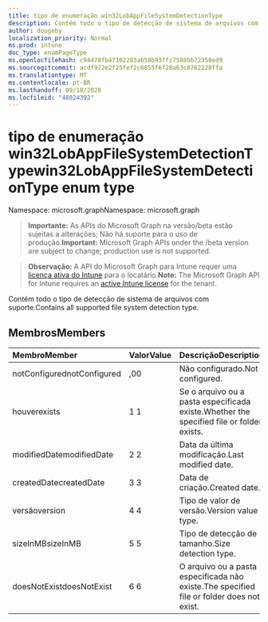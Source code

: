 ```yaml
---
title: tipo de enumeração win32LobAppFileSystemDetectionType
description: Contém todo o tipo de detecção de sistema de arquivos com suporte.
author: dougeby
localization_priority: Normal
ms.prod: intune
doc_type: enumPageType
ms.openlocfilehash: c94478fb47102283a658b93ffc7588bb72358ed9
ms.sourcegitcommit: acdf972e2f25fef2c6855f6f28a63c0762228ffa
ms.translationtype: MT
ms.contentlocale: pt-BR
ms.lasthandoff: 09/18/2020
ms.locfileid: "48024392"
---
```

# <a name="win32lobappfilesystemdetectiontype-enum-type"></a><span data-ttu-id="f6396-103">tipo de enumeração win32LobAppFileSystemDetectionType</span><span class="sxs-lookup"><span data-stu-id="f6396-103">win32LobAppFileSystemDetectionType enum type</span></span>

<span data-ttu-id="f6396-104">Namespace: microsoft.graph</span><span class="sxs-lookup"><span data-stu-id="f6396-104">Namespace: microsoft.graph</span></span>

> <span data-ttu-id="f6396-105">**Importante:** As APIs do Microsoft Graph na versão/beta estão sujeitas a alterações; Não há suporte para o uso de produção.</span><span class="sxs-lookup"><span data-stu-id="f6396-105">**Important:** Microsoft Graph APIs under the /beta version are subject to change; production use is not supported.</span></span>

> <span data-ttu-id="f6396-106">**Observação:** A API do Microsoft Graph para Intune requer uma [licença ativa do Intune](https://go.microsoft.com/fwlink/?linkid=839381) para o locatário.</span><span class="sxs-lookup"><span data-stu-id="f6396-106">**Note:** The Microsoft Graph API for Intune requires an [active Intune license](https://go.microsoft.com/fwlink/?linkid=839381) for the tenant.</span></span>

<span data-ttu-id="f6396-107">Contém todo o tipo de detecção de sistema de arquivos com suporte.</span><span class="sxs-lookup"><span data-stu-id="f6396-107">Contains all supported file system detection type.</span></span>

## <a name="members"></a><span data-ttu-id="f6396-108">Membros</span><span class="sxs-lookup"><span data-stu-id="f6396-108">Members</span></span>
|<span data-ttu-id="f6396-109">Membro</span><span class="sxs-lookup"><span data-stu-id="f6396-109">Member</span></span>|<span data-ttu-id="f6396-110">Valor</span><span class="sxs-lookup"><span data-stu-id="f6396-110">Value</span></span>|<span data-ttu-id="f6396-111">Descrição</span><span class="sxs-lookup"><span data-stu-id="f6396-111">Description</span></span>|
|:---|:---|:---|
|<span data-ttu-id="f6396-112">notConfigured</span><span class="sxs-lookup"><span data-stu-id="f6396-112">notConfigured</span></span>|<span data-ttu-id="f6396-113">,0</span><span class="sxs-lookup"><span data-stu-id="f6396-113">0</span></span>|<span data-ttu-id="f6396-114">Não configurado.</span><span class="sxs-lookup"><span data-stu-id="f6396-114">Not configured.</span></span>|
|<span data-ttu-id="f6396-115">houver</span><span class="sxs-lookup"><span data-stu-id="f6396-115">exists</span></span>|<span data-ttu-id="f6396-116">1 </span><span class="sxs-lookup"><span data-stu-id="f6396-116">1</span></span>|<span data-ttu-id="f6396-117">Se o arquivo ou a pasta especificada existe.</span><span class="sxs-lookup"><span data-stu-id="f6396-117">Whether the specified file or folder exists.</span></span>|
|<span data-ttu-id="f6396-118">modifiedDate</span><span class="sxs-lookup"><span data-stu-id="f6396-118">modifiedDate</span></span>|<span data-ttu-id="f6396-119">2 </span><span class="sxs-lookup"><span data-stu-id="f6396-119">2</span></span>|<span data-ttu-id="f6396-120">Data da última modificação.</span><span class="sxs-lookup"><span data-stu-id="f6396-120">Last modified date.</span></span>|
|<span data-ttu-id="f6396-121">createdDate</span><span class="sxs-lookup"><span data-stu-id="f6396-121">createdDate</span></span>|<span data-ttu-id="f6396-122">3 </span><span class="sxs-lookup"><span data-stu-id="f6396-122">3</span></span>|<span data-ttu-id="f6396-123">Data de criação.</span><span class="sxs-lookup"><span data-stu-id="f6396-123">Created date.</span></span>|
|<span data-ttu-id="f6396-124">versão</span><span class="sxs-lookup"><span data-stu-id="f6396-124">version</span></span>|<span data-ttu-id="f6396-125">4 </span><span class="sxs-lookup"><span data-stu-id="f6396-125">4</span></span>|<span data-ttu-id="f6396-126">Tipo de valor de versão.</span><span class="sxs-lookup"><span data-stu-id="f6396-126">Version value type.</span></span>|
|<span data-ttu-id="f6396-127">sizeInMB</span><span class="sxs-lookup"><span data-stu-id="f6396-127">sizeInMB</span></span>|<span data-ttu-id="f6396-128">5 </span><span class="sxs-lookup"><span data-stu-id="f6396-128">5</span></span>|<span data-ttu-id="f6396-129">Tipo de detecção de tamanho.</span><span class="sxs-lookup"><span data-stu-id="f6396-129">Size detection type.</span></span>|
|<span data-ttu-id="f6396-130">doesNotExist</span><span class="sxs-lookup"><span data-stu-id="f6396-130">doesNotExist</span></span>|<span data-ttu-id="f6396-131">6 </span><span class="sxs-lookup"><span data-stu-id="f6396-131">6</span></span>|<span data-ttu-id="f6396-132">O arquivo ou a pasta especificada não existe.</span><span class="sxs-lookup"><span data-stu-id="f6396-132">The specified file or folder does not exist.</span></span>|






